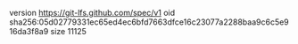 version https://git-lfs.github.com/spec/v1
oid sha256:05d02779331ec65ed4ec6bfd7663dfce16c23077a2288baa9c6c5e916da3f8a9
size 11125
